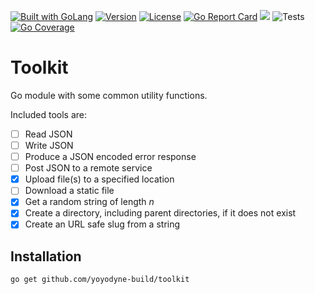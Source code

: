 <a href="https://golang.org"><img src="https://img.shields.io/badge/powered_by-Go-3362c2.svg?style=flat-square" alt="Built with GoLang"></a>
[![Version](https://img.shields.io/badge/goversion-1.22.x-blue.svg)](https://golang.org)
[![License](http://img.shields.io/badge/License-BSD_3--Clause-blue.svg?style=flat-square)](https://raw.githubusercontent.com/yoyodyne-build/toolkit/main/LICENSE)
[![Go Report Card](https://goreportcard.com/badge/github.com/yoyodyne-build/toolkit)](https://goreportcard.com/report/github.com/yoyodyne-build/toolkit)
<a href="https://pkg.go.dev/github.com/yoyodyne-build/toolkit"><img src="https://img.shields.io/badge/godoc-reference-%23007d9c.svg"></a>
![Tests](https://github.com/yoyodyne-build/toolkit/actions/workflows/tests.yml/badge.svg)
[![Go Coverage](https://github.com/yoyodyne-build/toolkit/wiki/coverage.svg)](https://raw.githack.com/wiki/yoyodyne-build/toolkit/coverage.html)

# Toolkit

Go module with some common utility functions.

Included tools are:

- [ ] Read JSON
- [ ] Write JSON
- [ ] Produce a JSON encoded error response
- [ ] Post JSON to a remote service
- [x] Upload file(s) to a specified location
- [ ] Download a static file
- [x] Get a random string of length _n_
- [x] Create a directory, including parent directories, if it does not exist
- [x] Create an URL safe slug from a string

## Installation

```shell
go get github.com/yoyodyne-build/toolkit
```
